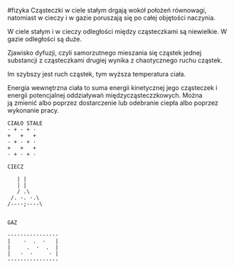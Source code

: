 #fizyka 
Cząsteczki w ciele stałym drgają wokół położeń równowagi, natomiast w cieczy i w gazie poruszają się po całej objętości naczynia.

W ciele stałym i w cieczy odległości między cząsteczkami są niewielkie. W gazie odległości są duże.

Zjawisko dyfuzji, czyli samorzutnego mieszania się cząstek jednej substancji z cząsteczkami drugiej wynika z chaotycznego ruchu cząstek.

Im szybszy jest ruch cząstek, tym wyższa temperatura ciała.

Energia wewnętrzna ciała to suma energii kinetycznej jego cząsteczek i energii potencjalnej oddziaływań międzycząsteczzkowych. Można ją zmienić albo poprzez dostarczenie lub odebranie ciepła albo poprzez wykonanie pracy.

```
CIAŁO STAŁE
· + · + ·
+   +   +
· + · + ·
+   +   +
· + · + ·

CIECZ

   | |
   | |
   / .\
 /. ·. ·.\
/----;----\


GAZ

----------------
|    ·  .  ·   |
|     .  ·  .  |
|   ·  ·     · |
----------------
```
